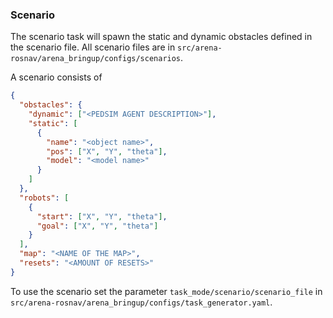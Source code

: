 ### Scenario

The scenario task will spawn the static and dynamic obstacles defined in the scenario file. All scenario files are in `src/arena-rosnav/arena_bringup/configs/scenarios`.

A scenario consists of 
```json
{
  "obstacles": {
    "dynamic": ["<PEDSIM AGENT DESCRIPTION>"],
    "static": [
      {
        "name": "<object name>",
        "pos": ["X", "Y", "theta"],
        "model": "<model name>"
      }
    ]
  },
  "robots": [
    {
      "start": ["X", "Y", "theta"],
      "goal": ["X", "Y", "theta"]
    }
  ],
  "map": "<NAME OF THE MAP>",
  "resets": "<AMOUNT OF RESETS>"
}
```

To use the scenario set the parameter `task_mode/scenario/scenario_file` in `src/arena-rosnav/arena_bringup/configs/task_generator.yaml`.
